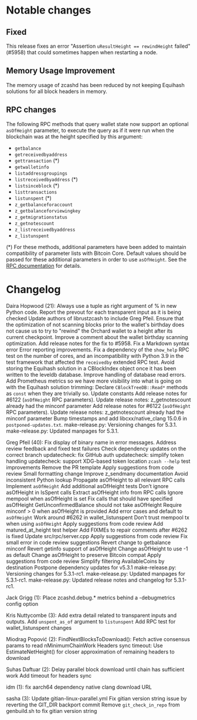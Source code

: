 Notable changes
===============

Fixed
-----

This release fixes an error "Assertion `uResultHeight == rewindHeight` failed" (#5958)
that could sometimes happen when restarting a node.

Memory Usage Improvement
------------------------

The memory usage of zcashd has been reduced by not keeping Equihash solutions for all
block headers in memory.

RPC changes
-----------

The following RPC methods that query wallet state now support an optional `asOfHeight`
parameter, to execute the query as if it were run when the blockchain was at the height
specified by this argument:

* `getbalance`
* `getreceivedbyaddress`
* `gettransaction` (*)
* `getwalletinfo`
* `listaddressgroupings`
* `listreceivedbyaddress` (*)
* `listsinceblock` (*)
* `listtransactions`
* `listunspent` (*)
* `z_getbalanceforaccount`
* `z_getbalanceforviewingkey`
* `z_getmigrationstatus`
* `z_getnotescount`
* `z_listreceivedbyaddress`
* `z_listunspent`

(*) For these methods, additional parameters have been added to maintain
compatibility of parameter lists with Bitcoin Core. Default values should be
passed for these additional parameters in order to use `asOfHeight`. See the
[RPC documentation](https://zcash.github.io/) for details.

Changelog
=========

Daira Hopwood (21):
      Always use a tuple as right argument of % in new Python code.
      Report the prevout for each transparent input as it is being checked
      Update authors of librustzcash to include Greg Pfeil.
      Ensure that the optimization of not scanning blocks prior to the wallet's birthday does not cause us to try to "rewind" the Orchard wallet to a height after its current checkpoint.
      Improve a comment about the wallet birthday scanning optimization.
      Add release notes for the fix to #5958.
      Fix a Markdown syntax error
      Error reporting improvements.
      Fix a dependency of the `show_help` RPC test on the number of cores, and an incompatibility with Python 3.9 in the test framework that affected the `receivedby` extended RPC test.
      Avoid storing the Equihash solution in a CBlockIndex object once it has been written to the leveldb database.
      Improve handling of database read errors.
      Add Prometheus metrics so we have more visibility into what is going on with the Equihash solution trimming:
      Declare `CBlockTreeDB::Read*` methods as `const` when they are trivially so.
      Update constants
      Add release notes for #6122 (`asOfHeight` RPC parameters).
      Update release notes: z_getnotescount already had the minconf parameter
      Add release notes for #6122 (`asOfHeight` RPC parameters).
      Update release notes: z_getnotescount already had the minconf parameter
      Bump timestamps and add libcxx/native_clang 15.0.6 in `postponed-updates.txt`.
      make-release.py: Versioning changes for 5.3.1.
      make-release.py: Updated manpages for 5.3.1.

Greg Pfeil (40):
      Fix display of binary name in error messages.
      Address review feedback and fixed test failures
      Check dependency updates on the correct branch
      updatecheck: fix GitHub auth
      updatecheck: simplify token handling
      updatecheck: support XDG-based token location
      `zcash --help` test improvements
      Remove the PR template
      Apply suggestions from code review
      Small formatting change
      Improve z_sendmany documentation
      Avoid inconsistent Python lookup
      Propagate asOfHeight to all relevant RPC calls
      Implement `asOfHeight`
      Add additional asOfHeight tests
      Don’t ignore asOfHeight in IsSpent calls
      Extract asOfHeight info from RPC calls
      Ignore mempool when asOfHeight is set
      Fix calls that should have specified asOfHeight
      GetUnconfirmedBalance should not take asOfHeight
      Require minconf > 0 when asOfHeight is provided
      Add error cases and default to `asOfHeight`
      Work around #6262 in wallet_listunspent
      Don’t trust mempool tx when using `asOfHeight`
      Apply suggestions from code review
      Add matured_at_height test helper
      Add FIXMEs to repair comments after #6262 is fixed
      Update src/rpc/server.cpp
      Apply suggestions from code review
      Fix small error in code review suggestions
      Revert change to getbalance minconf
      Revert getinfo support of asOfHeight
      Change asOfHeight to use -1 as default
      Change asOfHeight to preserve Bitcoin compat
      Apply suggestions from code review
      Simplify filtering AvailableCoins by destination
      Postpone dependency updates for v5.3.1
      make-release.py: Versioning changes for 5.3.1-rc1.
      make-release.py: Updated manpages for 5.3.1-rc1.
      make-release.py: Updated release notes and changelog for 5.3.1-rc1.

Jack Grigg (1):
      Place zcashd.debug.* metrics behind a -debugmetrics config option

Kris Nuttycombe (3):
      Add extra detail related to transparent inputs and outputs.
      Add `unspent_as_of` argument to `listunspent`
      Add RPC test for wallet_listunspent changes

Miodrag Popović (2):
      FindNextBlocksToDownload(): Fetch active consensus params to read nMinimumChainWork
      Headers sync timeout: Use EstimateNetHeight() for closer approximation of remaining headers to download

Suhas Daftuar (2):
      Delay parallel block download until chain has sufficient work
      Add timeout for headers sync

idm (1):
      fix aarch64 dependency native clang download URL

sasha (3):
      Update gitian-linux-parallel.yml
      Fix gitian version string issue by reverting the GIT_DIR backport commit
      Remove `git_check_in_repo` from genbuild.sh to fix gitian version string

